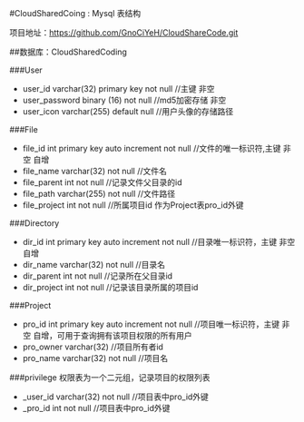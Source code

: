 #CloudSharedCoing : Mysql 表结构

项目地址：<https://github.com/GnoCiYeH/CloudShareCode.git>

##数据库：CloudSharedCoding

###User

- user_id  varchar(32)  primary key not null //主键 非空
- user_password   binary (16) not null //md5加密存储 非空
- user_icon  varchar(255) default null //用户头像的存储路径

###File

- file_id int primary key auto increment not null //文件的唯一标识符,主键 非空 自增
- file_name varchar(32) not null //文件名
- file_parent int not null //记录文件父目录的id
- file_path varchar(255) not null //文件路径
- file_project int not null //所属项目id  作为Project表pro_id外键

###Directory

- dir_id int primary key auto increment not null //目录唯一标识符，主键 非空 自增
- dir_name varchar(32) not null //目录名
- dir_parent int not null //记录所在父目录id
- dir_project int not null //记录该目录所属的项目id

###Project

- pro_id int primary key auto increment not null //项目唯一标识符，主键 非空 自增，可用于查询拥有该项目权限的所有用户
- pro_owner varchar(32) //项目所有者id
- pro_name varchar(32) not null //项目名

###privilege  权限表为一个二元组，记录项目的权限列表

- _user_id varchar(32) not null //项目表中pro_id外键
- _pro_id int not null //项目表中pro_id外键




